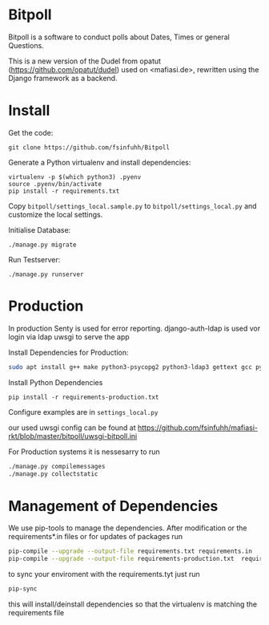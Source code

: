 # Bitpoll

Bitpoll is a software to conduct polls about Dates, Times or general Questions.


This is a new version of the Dudel from opatut (<https://github.com/opatut/dudel>) used on <mafiasi.de>, rewritten using the Django framework as a backend.

# Install

Get the code:

~~~
git clone https://github.com/fsinfuhh/Bitpoll
~~~

Generate a Python virtualenv and install dependencies:

```
virtualenv -p $(which python3) .pyenv
source .pyenv/bin/activate
pip install -r requirements.txt
```

Copy `bitpoll/settings_local.sample.py` to `bitpoll/settings_local.py` and customize the local settings.

Initialise Database:

```
./manage.py migrate
```

Run Testserver:

```
./manage.py runserver
```

# Production

In production Senty is used for error reporting.
django-auth-ldap is used vor login via ldap
uwsgi to serve the app

Install Dependencies for Production:

```bash
sudo apt install g++ make python3-psycopg2 python3-ldap3 gettext gcc python3-dev libldap2-dev libsasl2-dev
```

Install Python Dependencies

```
pip install -r requirements-production.txt
```

Configure examples are in `settings_local.py`

our used uwsgi config can be found at
<https://github.com/fsinfuhh/mafiasi-rkt/blob/master/bitpoll/uwsgi-bitpoll.ini>

For Production systems it is nessesarry to run

```bash
./manage.py compilemessages
./manage.py collectstatic
```

# Management of Dependencies

We use pip-tools to manage the dependencies.
After modification or the requirements*.in files or for updates of packages run

```bash
pip-compile --upgrade --output-file requirements.txt requirements.in
pip-compile --upgrade --output-file requirements-production.txt  requirements-production.in requirements.in
```

to sync your enviroment with the requirements.tyt just run

```bash
pip-sync
```

this will install/deinstall dependencies so that the virtualenv is matching the requirements file
